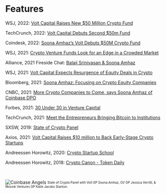 Features
========
WSJ, 2022: [Volt Capital Raises New $50 Million Crypto Fund](https://www.wsj.com/articles/volt-capital-raises-new-50-million-crypto-fund-11653480001)

TechCrunch, 2022: [Volt Capital Debuts Second $50m Fund](https://techcrunch.com/2022/05/25/volt-capital-debuts-second-50m-fund-backed-by-several-of-cryptos-kingmakers/)

Coindesk, 2022: [Soona Amhaz’s Volt Debuts $50M Crypto Fund](https://www.coindesk.com/business/2022/05/25/soona-amhazs-volt-debuts-50m-crypto-fund-backed-by-marc-andreessen-chris-dixon/)

WSJ, 2021: [Crypto Venture Funds Look for an Edge in a Crowded Market](https://www.wsj.com/articles/crypto-venture-funds-look-for-an-edge-in-a-crowded-market-11639396803?st=kbziskahvc9ttq8&reflink=share_mobilewebshare)

Alliance, 2021 Fireside Chat: [Balaji Srinivasan & Soona Amhaz](https://www.youtube.com/watch?v=cPQpG5vDp5M)

WSJ, 2021: [Volt Capital Expects Resurgence of Equity Deals in Crypto](https://www.wsj.com/articles/new-venture-firm-expects-resurgence-of-equity-deals-in-crypto-11619607627)

Bloomberg, 2021: [Soona Amhaz: Focusing on Crypto Equity Companies](https://www.bloomberg.com/news/videos/2021-04-28/focusing-investments-on-crypto-equity-companies-soona-amhaz-video)

CNBC, 2021: [More Crypto Companies to Come, says Soona Amhaz of Coinbase DPO](https://www.cnbc.com/video/2021/04/13/more-crypto-companies-to-come-says-soona-amhaz-of-coinbases-direct-listing.html) 

Forbes, 2021: [30 Under 30 in Venture Capital](https://www.forbes.com/profile/soona-amhaz/)

TechCrunch, 2021: [Meet the Entrepreneurs Bringing Bitcoin to Institutions](https://techcrunch.com/2021/02/09/meet-the-entrepreneurs-bringing-bitcoin-to-institutions/)

SXSW, 2019: [State of Crypto Panel](https://schedule.sxsw.com/2019/speakers/2004385)

Axios, 2021: [Volt Capital Raises $10 million to Back Early-Stage Crypto Startups](https://www.axios.com/volt-capital-crypto-startups-8899d0df-b11f-45a0-bbdd-2f4b2b4c46a2.html)

Andreessen Horowitz, 2020: [Crypto Startup School](https://a16z.com/2019/12/11/announcing-crypto-startup-school-instructors/)

Andreessen Horowitz, 2018: [Crypto Canon - Token Daily](https://a16z.com/2018/02/10/crypto-readings-resources/)


<br>
<p> </p>


![Coinbase Angels](assets/img/CBAngels.png)
<sub><sup> State of Crypto Panel with Volt GP Soona Amhaz, GV GP Jessica Verrilli, & Moxxie Ventures GP Katie Jacobs Stanton.
